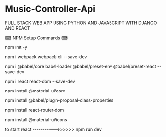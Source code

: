 # Music-Controller-Api
FULL STACK WEB APP USING PYTHON AND JAVASCRIPT WITH DJANGO AND REACT



⌨ NPM Setup Commands ⌨ 

npm init -y

npm i webpack webpack-cli --save-dev

npm i @babel/core babel-loader @babel/preset-env @babel/preset-react --save-dev

npm i react react-dom --save-dev

npm install @material-ui/core

npm install @babel/plugin-proposal-class-properties

npm install react-router-dom

npm install @material-ui/icons

to start react ----------->>>>>>     npm run dev



